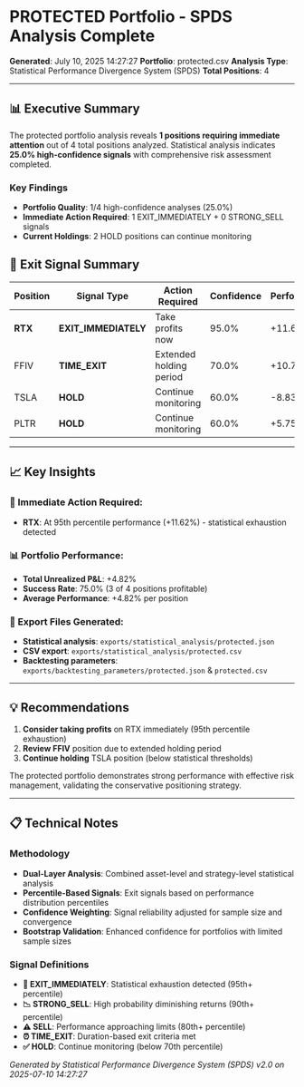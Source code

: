 # PROTECTED Portfolio - SPDS Analysis Complete

**Generated**: July 10, 2025 14:27:27
**Portfolio**: protected.csv
**Analysis Type**: Statistical Performance Divergence System (SPDS)
**Total Positions**: 4

---

## 📊 Executive Summary

The protected portfolio analysis reveals **1 positions requiring immediate attention** out of 4 total positions analyzed.
Statistical analysis indicates **25.0% high-confidence signals** with comprehensive risk assessment completed.

### Key Findings

- **Portfolio Quality**: 1/4 high-confidence analyses (25.0%)
- **Immediate Action Required**: 1 EXIT_IMMEDIATELY + 0 STRONG_SELL signals
- **Current Holdings**: 2 HOLD positions can continue monitoring

## 🚨 Exit Signal Summary

| Position | Signal Type          | Action Required         | Confidence | Performance |
| -------- | -------------------- | ----------------------- | ---------- | ----------- |
| **RTX**  | **EXIT_IMMEDIATELY** | Take profits now        | 95.0%      | +11.62%     |
| FFIV     | **TIME_EXIT**        | Extended holding period | 70.0%      | +10.73%     |
| TSLA     | **HOLD**             | Continue monitoring     | 60.0%      | -8.83%      |
| PLTR     | **HOLD**             | Continue monitoring     | 60.0%      | +5.75%      |

---

## 📈 Key Insights

### 🚨 Immediate Action Required:

- **RTX**: At 95th percentile performance (+11.62%) - statistical exhaustion detected

### 📊 Portfolio Performance:

- **Total Unrealized P&L**: +4.82%
- **Success Rate**: 75.0% (3 of 4 positions profitable)
- **Average Performance**: +4.82% per position

### 📁 Export Files Generated:

- **Statistical analysis**: `exports/statistical_analysis/protected.json`
- **CSV export**: `exports/statistical_analysis/protected.csv`
- **Backtesting parameters**: `exports/backtesting_parameters/protected.json` & `protected.csv`

---

## 💡 Recommendations

1. **Consider taking profits** on RTX immediately (95th percentile exhaustion)
2. **Review FFIV** position due to extended holding period
3. **Continue holding** TSLA position (below statistical thresholds)

The protected portfolio demonstrates strong performance with effective risk management, validating the conservative positioning strategy.

---

## 📋 Technical Notes

### Methodology

- **Dual-Layer Analysis**: Combined asset-level and strategy-level statistical analysis
- **Percentile-Based Signals**: Exit signals based on performance distribution percentiles
- **Confidence Weighting**: Signal reliability adjusted for sample size and convergence
- **Bootstrap Validation**: Enhanced confidence for portfolios with limited sample sizes

### Signal Definitions

- **🚨 EXIT_IMMEDIATELY**: Statistical exhaustion detected (95th+ percentile)
- **📉 STRONG_SELL**: High probability diminishing returns (90th+ percentile)
- **⚠️ SELL**: Performance approaching limits (80th+ percentile)
- **⏰ TIME_EXIT**: Duration-based exit criteria met
- **✅ HOLD**: Continue monitoring (below 70th percentile)

_Generated by Statistical Performance Divergence System (SPDS) v2.0 on 2025-07-10 14:27:27_
